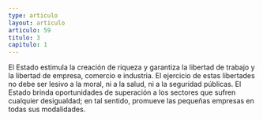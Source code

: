 ```yaml
---
type: articulo
layout: articulo
articulo: 59
titulo: 3
capitulo: 1
---
```

El Estado estimula la creación de riqueza y garantiza la libertad de trabajo y la libertad de empresa, comercio e industria. El ejercicio de estas libertades no debe ser lesivo a la moral, ni a la salud, ni a la seguridad públicas. El Estado brinda oportunidades de superación a los sectores que sufren cualquier desigualdad; en tal sentido, promueve las pequeñas empresas en todas sus modalidades.